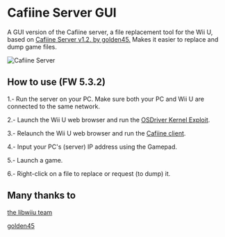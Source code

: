 # Cafiine Server GUI
A GUI version of the Cafiine server, a file replacement tool for the Wii U, based on [Cafiine Server v1.2. by golden45.](https://gbatemp.net/threads/wii-u-hacking-homebrew-discussion.367489/page-489#post-5636841)
Makes it easier to replace and dump game files.

![Cafiine Server](http://raulbojalil.com/exp/cafiineserver.png "cafiineserver")


## How to use (FW 5.3.2)

1.- Run the server on your PC. Make sure both your PC and Wii U are connected to the same network.

2.- Launch the Wii U web browser and run the [OSDriver Kernel Exploit](https://github.com/wiiudev/libwiiu).

3.- Relaunch the Wii U web browser and run the [Cafiine client](https://gbatemp.net/threads/wii-u-hacking-homebrew-discussion.367489/page-489#post-5636841).

4.- Input your PC's (server) IP address using the Gamepad.

5.- Launch a game.

6.- Right-click on a file to replace or request (to dump) it.

## Many thanks to

[the libwiiu team](https://github.com/wiiudev/libwiiu)

[golden45](https://gbatemp.net/members/golden45.367388/) 

